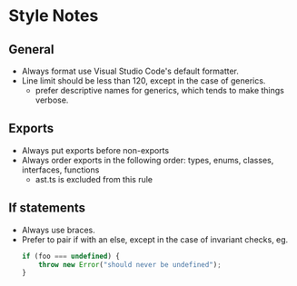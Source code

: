 # Style Notes

## General

* Always format use Visual Studio Code's default formatter.
* Line limit should be less than 120, except in the case of generics.
  * prefer descriptive names for generics, which tends to make things verbose.

## Exports

* Always put exports before non-exports
* Always order exports in the following order: types, enums, classes, interfaces, functions
  * ast.ts is excluded from this rule

## If statements

* Always use braces.
* Prefer to pair if with an else, except in the case of invariant checks, eg.
    ```typescript
    if (foo === undefined) {
        throw new Error("should never be undefined");
    }
    ```

